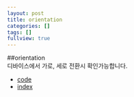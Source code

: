 ```yaml
---
layout: post
title: orientation
categories: []
tags: []
fullview: true
---
```


##orientation  
디바이스에서 가로, 세로 전환시 확인가능합니다.  

- <a href="https://github.com/smilesol85/smilesol85.github.com/tree/master/dev/orientation" target="_blank">code</a>  
- <a href="http://smilesol85.github.io/dev/orientation/orientation.html" target="_blank">index</a>  